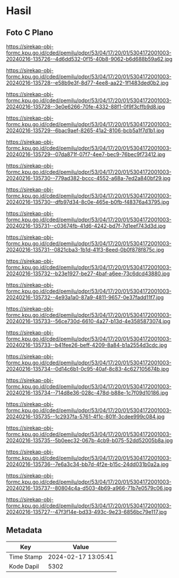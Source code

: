 # Hasil

## Foto C Plano

https://sirekap-obj-formc.kpu.go.id/cded/pemilu/pdpr/53/04/17/20/01/5304172001003-20240216-135726--4d6dd532-0f15-40b8-9062-b6d688b59a62.jpg

https://sirekap-obj-formc.kpu.go.id/cded/pemilu/pdpr/53/04/17/20/01/5304172001003-20240216-135728--e58b9e3f-8d77-4ee8-aa22-1f1483ded0b2.jpg

https://sirekap-obj-formc.kpu.go.id/cded/pemilu/pdpr/53/04/17/20/01/5304172001003-20240216-135728--3e0e6266-70fe-4332-88f1-0f9f3cffb9d8.jpg

https://sirekap-obj-formc.kpu.go.id/cded/pemilu/pdpr/53/04/17/20/01/5304172001003-20240216-135729--6bac9aef-8265-41a2-8106-bcb5a1f7d1b1.jpg

https://sirekap-obj-formc.kpu.go.id/cded/pemilu/pdpr/53/04/17/20/01/5304172001003-20240216-135729--07da871f-07f7-4ee7-bec9-76bec9f73412.jpg

https://sirekap-obj-formc.kpu.go.id/cded/pemilu/pdpr/53/04/17/20/01/5304172001003-20240216-135730--779ad382-bccc-4552-a68a-7ed2a840bf29.jpg

https://sirekap-obj-formc.kpu.go.id/cded/pemilu/pdpr/53/04/17/20/01/5304172001003-20240216-135730--dfb97d34-8c0e-465e-b0fb-f48376a43795.jpg

https://sirekap-obj-formc.kpu.go.id/cded/pemilu/pdpr/53/04/17/20/01/5304172001003-20240216-135731--c03674fb-41d6-4242-bd7f-7d1eef743d3d.jpg

https://sirekap-obj-formc.kpu.go.id/cded/pemilu/pdpr/53/04/17/20/01/5304172001003-20240216-135731--0821cba3-1b1d-41f3-8eed-0b0f878f875c.jpg

https://sirekap-obj-formc.kpu.go.id/cded/pemilu/pdpr/53/04/17/20/01/5304172001003-20240216-135732--b23e1927-be27-4baf-a6ee-73c6dcd43880.jpg

https://sirekap-obj-formc.kpu.go.id/cded/pemilu/pdpr/53/04/17/20/01/5304172001003-20240216-135732--4e93a1a0-87a9-4811-9657-0e37fadd11f7.jpg

https://sirekap-obj-formc.kpu.go.id/cded/pemilu/pdpr/53/04/17/20/01/5304172001003-20240216-135733--56ce730d-6610-4a27-b13d-4e3585873074.jpg

https://sirekap-obj-formc.kpu.go.id/cded/pemilu/pdpr/53/04/17/20/01/5304172001003-20240216-135733--b41fee26-beff-4209-8a84-b1a2554d3cdc.jpg

https://sirekap-obj-formc.kpu.go.id/cded/pemilu/pdpr/53/04/17/20/01/5304172001003-20240216-135734--0d14c6b1-0c95-40af-8c83-4c627105674b.jpg

https://sirekap-obj-formc.kpu.go.id/cded/pemilu/pdpr/53/04/17/20/01/5304172001003-20240216-135734--714d8e36-028c-478d-b88e-1c7f09d10186.jpg

https://sirekap-obj-formc.kpu.go.id/cded/pemilu/pdpr/53/04/17/20/01/5304172001003-20240216-135735--1c2937fa-5761-4f1c-801f-3cdee999c084.jpg

https://sirekap-obj-formc.kpu.go.id/cded/pemilu/pdpr/53/04/17/20/01/5304172001003-20240216-135735--5b0eec32-067b-4cb9-b075-52dd52005b8a.jpg

https://sirekap-obj-formc.kpu.go.id/cded/pemilu/pdpr/53/04/17/20/01/5304172001003-20240216-135736--7e6a3c34-bb7d-4f2e-b15c-24dd031b0a2a.jpg

https://sirekap-obj-formc.kpu.go.id/cded/pemilu/pdpr/53/04/17/20/01/5304172001003-20240216-135737--80804c4a-d503-4b69-a966-71b7e0579c06.jpg

https://sirekap-obj-formc.kpu.go.id/cded/pemilu/pdpr/53/04/17/20/01/5304172001003-20240216-135727--47f3f14e-bd33-493c-9e23-6856bc79e117.jpg


## Metadata

| Key        | Value               |
| ---------- | ------------------- |
| Time Stamp | 2024-02-17 13:05:41 |
| Kode Dapil | 5302                |



